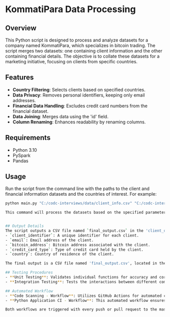 # KommatiPara Data Processing

## Overview
This Python script is designed to process and analyze datasets for a company named KommatiPara, which specializes in bitcoin trading. The script merges two datasets: one containing client information and the other containing financial details. The objective is to collate these datasets for a marketing initiative, focusing on clients from specific countries.

## Features
- **Country Filtering**: Selects clients based on specified countries.
- **Data Privacy**: Removes personal identifiers, keeping only email addresses.
- **Financial Data Handling**: Excludes credit card numbers from the financial dataset.
- **Data Joining**: Merges data using the 'id' field.
- **Column Renaming**: Enhances readability by renaming columns.


## Requirements
- Python 3.10
- PySpark
- Pandas

## Usage

Run the script from the command line with the paths to the client and financial information datasets and the countries of interest. For example:
```bash
python main.py "C:/codc-interviews/data/client_info.csv" "C:/codc-interviews/data/financial_info.csv" "Netherlands,United Kingdom"

This command will process the datasets based on the specified parameters and save the output in the 'client_data' directory.


## Output Details
The script outputs a CSV file named `final_output.csv` in the 'client_data' directory. The file contains the following columns:
- `client_identifier`: A unique identifier for each client.
- `email`: Email address of the client.
- `bitcoin_address`: Bitcoin address associated with the client.
- `credit_card_type`: Type of credit card held by the client.
- `country`: Country of residence of the client.

The final output is a CSV file named 'final_output.csv', located in the 'client_data' directory. This file contains the processed data with selected fields and renamed columns for better understanding and readability.

## Testing Procedures
- **Unit Testing**: Validates individual functions for accuracy and correctness, ensuring each component functions as expected independently.
- **Integration Testing**: Tests the interactions between different components of the application to verify the integrated system works as intended.

## Automated Workflow
- **Code Scanning - Workflow**: Utilizes GitHub Actions for automated code scanning to detect security vulnerabilities and coding errors, promoting a secure codebase.
- **Python Application CI - Workflow**: This automated workflow ensures continuous integration through setting up Python environments, dependency management, code linting with flake8, and running tests with pytest.

Both workflows are triggered with every push or pull request to the master branch, ensuring consistent code quality and security checks throughout the development process.
